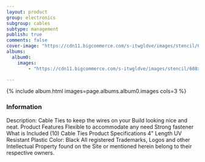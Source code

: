 ```yaml
---
layout: product
group: electronics
subgroup: cables
subtype: management
publish: true
comments: false
cover-image: "https://cdn11.bigcommerce.com/s-itwgldve/images/stencil/608x608/products/84/2656/cable_tie_s_w_1__75708.1675310601.jpg?c=2"
albums:
  album0:
    images:
        - "https://cdn11.bigcommerce.com/s-itwgldve/images/stencil/608x608/products/84/2656/cable_tie_s_w_1__75708.1675310601.jpg?c=2"

---
```


{% include album.html images=page.albums.album0.images cols=3 %}

### Information

Description:
 Cable Ties to keep the wires on your Build looking nice and neat. Product Features Flexible to accommodate any need Strong fastener  What is Included  (10) Cable Ties  Product Specifications  4" Length UV Resistant Plastic Color: Black All registered Trademarks, Logos and other Intellectual Property found on the Site or mentioned herein belong to their respective owners.   

